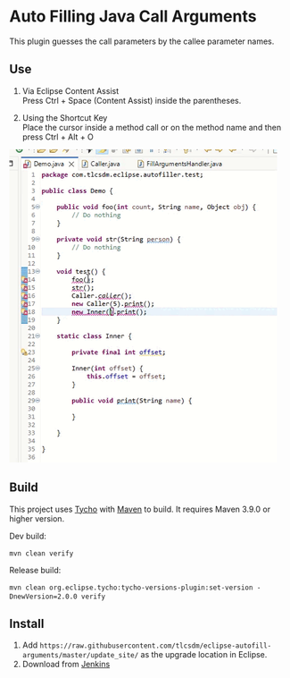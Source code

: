 # Auto Filling Java Call Arguments

This plugin guesses the call parameters by the callee parameter names.

## Use  
1. Via Eclipse Content Assist  
Press Ctrl + Space (Content Assist) inside the parentheses.

2. Using the Shortcut Key  
Place the cursor inside a method call or on the method name and then press Ctrl + Alt + O

<img src="demo.gif" alt="demo" title="demo"/>

## Build

This project uses [Tycho](https://github.com/eclipse-tycho/tycho) with [Maven](https://maven.apache.org/) to build. It requires Maven 3.9.0 or higher version.

Dev build:

```
mvn clean verify
```

Release build:

```
mvn clean org.eclipse.tycho:tycho-versions-plugin:set-version -DnewVersion=2.0.0 verify
```

## Install

1. Add `https://raw.githubusercontent.com/tlcsdm/eclipse-autofill-arguments/master/update_site/` as the upgrade location in Eclipse.
2. Download from [Jenkins](https://jenkins.tlcsdm.com/job/eclipse-plugin/job/eclipse-autofill-arguments)
